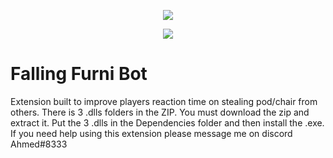 <p align="center"> 
   <img src="https://user-images.githubusercontent.com/24996684/35466253-f228fa38-02b6-11e8-8ec6-7d3f57caf2e2.png">
</p>
<p align="center">
   <a href="https://github.com/DevLooney"><img
   <a href="https://discord.gg/Vyc2gFC"><img src="https://img.shields.io/discord/225010488445108224.svg?style=flat-square"/></a>
</p>

# Falling Furni Bot
Extension built to improve players reaction time on stealing pod/chair from others. There is 3 .dlls folders in the ZIP. You must download the zip and extract it. Put the 3 .dlls in the Dependencies folder and then install the .exe. If you need help using this extension please message me on discord Ahmed#8333